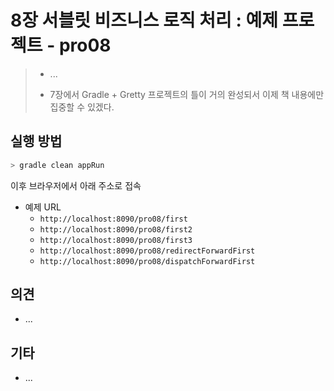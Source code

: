 # 8장 서블릿 비즈니스 로직 처리 : 예제 프로젝트 - pro08

> * ...
>
> * 7장에서 Gradle + Gretty 프로젝트의 틀이 거의 완성되서 이제 책 내용에만 집중할 수 있겠다.
>



## 실행 방법

```bash
> gradle clean appRun
```

이후 브라우저에서 아래 주소로 접속

* 예제 URL
  * `http://localhost:8090/pro08/first`
  * `http://localhost:8090/pro08/first2`
  * `http://localhost:8090/pro08/first3`
  * `http://localhost:8090/pro08/redirectForwardFirst`
  * `http://localhost:8090/pro08/dispatchForwardFirst`



## 의견

* ...



## 기타

* ... 
